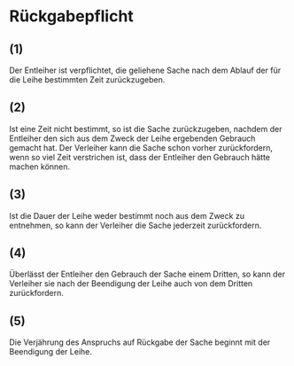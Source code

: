 # Rückgabepflicht



## (1)

 Der Entleiher ist verpflichtet, die geliehene Sache nach dem Ablauf der für die Leihe bestimmten Zeit zurückzugeben.

## (2)

 Ist eine Zeit nicht bestimmt, so ist die Sache zurückzugeben, nachdem der Entleiher den sich aus dem Zweck der Leihe ergebenden Gebrauch gemacht hat. Der Verleiher kann die Sache schon vorher zurückfordern, wenn so viel Zeit verstrichen ist, dass der Entleiher den Gebrauch hätte machen können.

## (3)

 Ist die Dauer der Leihe weder bestimmt noch aus dem Zweck zu entnehmen, so kann der Verleiher die Sache jederzeit zurückfordern.

## (4)

 Überlässt der Entleiher den Gebrauch der Sache einem Dritten, so kann der Verleiher sie nach der Beendigung der Leihe auch von dem Dritten zurückfordern.

## (5)

 Die Verjährung des Anspruchs auf Rückgabe der Sache beginnt mit der Beendigung der Leihe. 

